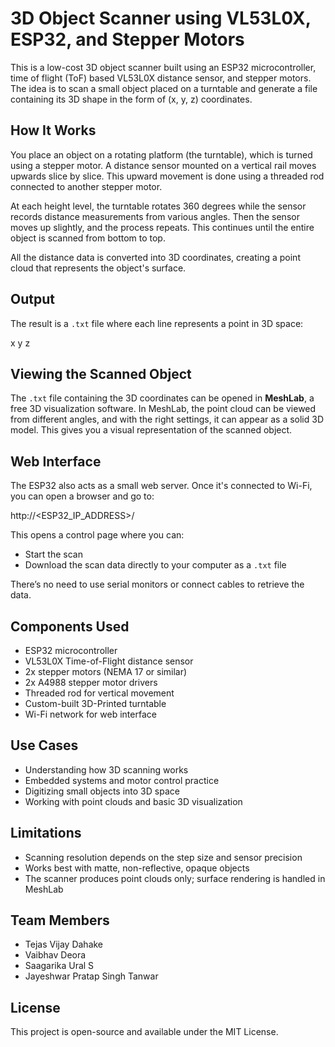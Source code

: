 # 3D Object Scanner using VL53L0X, ESP32, and Stepper Motors

This is a low-cost 3D object scanner built using an ESP32 microcontroller, time of flight (ToF) based VL53L0X distance sensor, and stepper motors. The idea is to scan a small object placed on a turntable and generate a file containing its 3D shape in the form of (x, y, z) coordinates.

## How It Works

You place an object on a rotating platform (the turntable), which is turned using a stepper motor. A distance sensor mounted on a vertical rail moves upwards slice by slice. This upward movement is done using a threaded rod connected to another stepper motor.  

At each height level, the turntable rotates 360 degrees while the sensor records distance measurements from various angles. Then the sensor moves up slightly, and the process repeats. This continues until the entire object is scanned from bottom to top.

All the distance data is converted into 3D coordinates, creating a point cloud that represents the object's surface.

## Output

The result is a `.txt` file where each line represents a point in 3D space:

x y z

## Viewing the Scanned Object

The `.txt` file containing the 3D coordinates can be opened in **MeshLab**, a free 3D visualization software. In MeshLab, the point cloud can be viewed from different angles, and with the right settings, it can appear as a solid 3D model. This gives you a visual representation of the scanned object.

## Web Interface

The ESP32 also acts as a small web server. Once it's connected to Wi-Fi, you can open a browser and go to:

http://<ESP32_IP_ADDRESS>/

This opens a control page where you can:
- Start the scan
- Download the scan data directly to your computer as a `.txt` file

There’s no need to use serial monitors or connect cables to retrieve the data.

## Components Used

- ESP32 microcontroller  
- VL53L0X Time-of-Flight distance sensor  
- 2x stepper motors (NEMA 17 or similar)  
- 2x A4988 stepper motor drivers  
- Threaded rod for vertical movement  
- Custom-built 3D-Printed turntable  
- Wi-Fi network for web interface

## Use Cases

- Understanding how 3D scanning works  
- Embedded systems and motor control practice  
- Digitizing small objects into 3D space  
- Working with point clouds and basic 3D visualization

## Limitations

- Scanning resolution depends on the step size and sensor precision  
- Works best with matte, non-reflective, opaque objects  
- The scanner produces point clouds only; surface rendering is handled in MeshLab

## Team Members

- Tejas Vijay Dahake  
- Vaibhav Deora  
- Saagarika Ural S  
- Jayeshwar Pratap Singh Tanwar

## License

This project is open-source and available under the MIT License.

